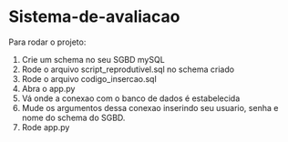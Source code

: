 # Sistema-de-avaliacao
Para rodar o projeto:
1. Crie um schema no seu SGBD mySQL
2. Rode o arquivo script_reprodutivel.sql no schema criado
3. Rode o arquivo codigo_insercao.sql
4. Abra o app.py
5. Vá onde a conexao com o banco de dados é estabelecida
6. Mude os argumentos dessa conexao inserindo seu usuario, senha e nome do schema do SGBD.
7. Rode app.py

